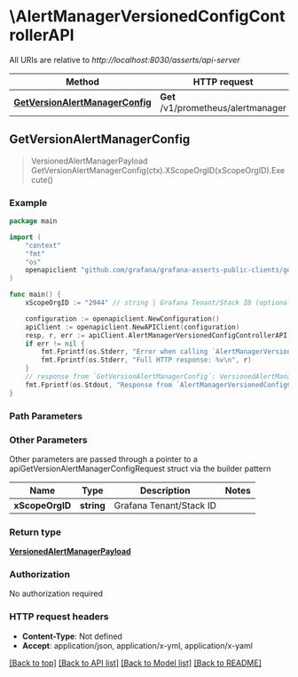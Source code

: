 # \AlertManagerVersionedConfigControllerAPI

All URIs are relative to *http://localhost:8030/asserts/api-server*

Method | HTTP request | Description
------------- | ------------- | -------------
[**GetVersionAlertManagerConfig**](AlertManagerVersionedConfigControllerAPI.md#GetVersionAlertManagerConfig) | **Get** /v1/prometheus/alertmanager | 



## GetVersionAlertManagerConfig

> VersionedAlertManagerPayload GetVersionAlertManagerConfig(ctx).XScopeOrgID(xScopeOrgID).Execute()



### Example

```go
package main

import (
	"context"
	"fmt"
	"os"
	openapiclient "github.com/grafana/grafana-asserts-public-clients/go/gcom"
)

func main() {
	xScopeOrgID := "2944" // string | Grafana Tenant/Stack ID (optional)

	configuration := openapiclient.NewConfiguration()
	apiClient := openapiclient.NewAPIClient(configuration)
	resp, r, err := apiClient.AlertManagerVersionedConfigControllerAPI.GetVersionAlertManagerConfig(context.Background()).XScopeOrgID(xScopeOrgID).Execute()
	if err != nil {
		fmt.Fprintf(os.Stderr, "Error when calling `AlertManagerVersionedConfigControllerAPI.GetVersionAlertManagerConfig``: %v\n", err)
		fmt.Fprintf(os.Stderr, "Full HTTP response: %v\n", r)
	}
	// response from `GetVersionAlertManagerConfig`: VersionedAlertManagerPayload
	fmt.Fprintf(os.Stdout, "Response from `AlertManagerVersionedConfigControllerAPI.GetVersionAlertManagerConfig`: %v\n", resp)
}
```

### Path Parameters



### Other Parameters

Other parameters are passed through a pointer to a apiGetVersionAlertManagerConfigRequest struct via the builder pattern


Name | Type | Description  | Notes
------------- | ------------- | ------------- | -------------
 **xScopeOrgID** | **string** | Grafana Tenant/Stack ID | 

### Return type

[**VersionedAlertManagerPayload**](VersionedAlertManagerPayload.md)

### Authorization

No authorization required

### HTTP request headers

- **Content-Type**: Not defined
- **Accept**: application/json, application/x-yml, application/x-yaml

[[Back to top]](#) [[Back to API list]](../README.md#documentation-for-api-endpoints)
[[Back to Model list]](../README.md#documentation-for-models)
[[Back to README]](../README.md)

